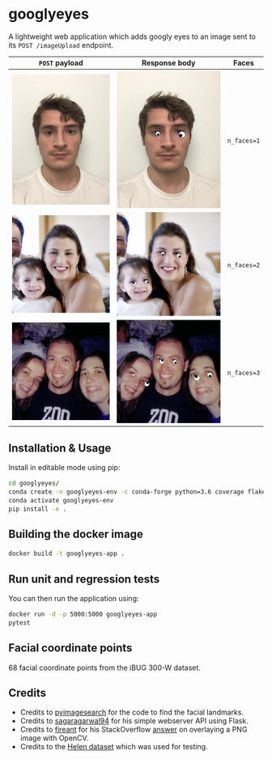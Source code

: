 # googlyeyes

A lightweight web application which adds googly eyes to an image sent to its `POST /imageUpload` endpoint.

 `POST` payload                       | Response body                               | Faces
:------------------------------------:|:-------------------------------------------:|:-----------:
 ![](tests/test_payload_nface_1.jpeg) | ![](tests/test_payload_nface_1_output.jpeg) | `n_faces=1`
 ![](tests/test_payload_nface_2.jpeg) | ![](tests/test_payload_nface_2_output.jpeg) | `n_faces=2`
 ![](tests/test_payload_nface_3.jpeg) | ![](tests/test_payload_nface_3_output.jpeg) | `n_faces=3`

## Installation & Usage

Install in editable mode using pip:

```bash
cd googlyeyes/
conda create -n googlyeyes-env -c conda-forge python=3.6 coverage flake8 Flask Flask-RESTful imutils dlib opencv numpy pytest requests
conda activate googlyeyes-env
pip install -e .
```

## Building the docker image

```bash
docker build -t googlyeyes-app .
```

## Run unit and regression tests

You can then run the application using:

```bash
docker run -d -p 5000:5000 googlyeyes-app
pytest
```

## Facial coordinate points

68 facial coordinate points from the iBUG 300-W dataset.

## Credits

* Credits to [pyimagesearch](https://www.pyimagesearch.com/2017/04/03/facial-landmarks-dlib-opencv-python/) for the code to find the facial landmarks.
* Credits to [sagaragarwal94](https://github.com/sagaragarwal94/python_rest_flask) for his simple webserver API using Flask.
* Credits to [fireant](https://stackoverflow.com/users/1334399/fireant) for his StackOverflow [answer](https://stackoverflow.com/questions/14063070/overlay-a-smaller-image-on-a-larger-image-python-opencv) on overlaying a PNG image with OpenCV.
* Credits to the [Helen dataset](http://www.ifp.illinois.edu/~vuongle2/helen/) which was used for testing.
